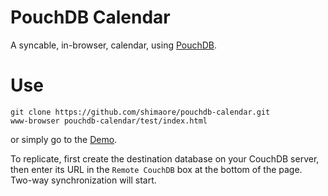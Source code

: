 PouchDB Calendar
================

A syncable, in-browser, calendar, using [PouchDB](https://github.com/daleharvey/pouchdb).

Use
===

    git clone https://github.com/shimaore/pouchdb-calendar.git
    www-browser pouchdb-calendar/test/index.html

or simply go to the [Demo](http://shimaore.github.io/pouchdb-calendar/test/).

To replicate, first create the destination database on your CouchDB server, then enter its URL in the `Remote CouchDB` box at the bottom of the page. Two-way synchronization will start.
